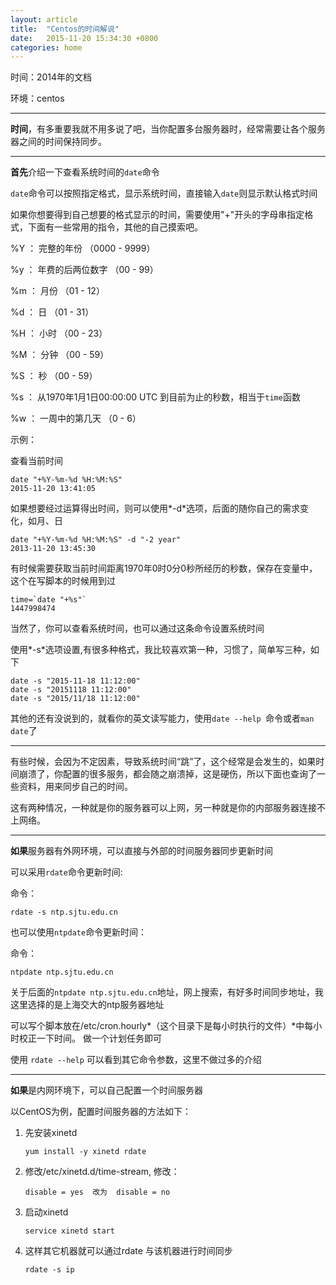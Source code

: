 ```yaml
---
layout: article
title:  "Centos的时间解说"
date:   2015-11-20 15:34:30 +0800
categories: home
---
```




时间：2014年的文档

环境：centos


----------


**时间**，有多重要我就不用多说了吧，当你配置多台服务器时，经常需要让各个服务器之间的时间保持同步。


----------

**首先**介绍一下查看系统时间的`date`命令

`date`命令可以按照指定格式，显示系统时间，直接输入`date`则显示默认格式时间

如果你想要得到自己想要的格式显示的时间，需要使用"+"开头的字母串指定格式，下面有一些常用的指令，其他的自己摸索吧。

%Y ： 完整的年份 （0000 - 9999）

%y ： 年费的后两位数字 （00 - 99）

%m ： 月份 （01 - 12）

%d ： 日 （01 - 31）

%H ： 小时 （00 - 23）

%M ： 分钟 （00 - 59）

%S ： 秒 （00 - 59）

%s ： 从1970年1月1日00:00:00 UTC 到目前为止的秒数，相当于`time`函数

%w ： 一周中的第几天 （0 - 6）

示例：

查看当前时间

    date "+%Y-%m-%d %H:%M:%S"  
    2015-11-20 13:41:05

如果想要经过运算得出时间，则可以使用*-d*选项，后面的随你自己的需求变化，如月、日

    date "+%Y-%m-%d %H:%M:%S" -d "-2 year"
    2013-11-20 13:45:30

有时候需要获取当前时间距离1970年0时0分0秒所经历的秒数，保存在变量中，这个在写脚本的时候用到过

    time=`date "+%s"`
    1447998474

当然了，你可以查看系统时间，也可以通过这条命令设置系统时间

使用*-s*选项设置,有很多种格式，我比较喜欢第一种，习惯了，简单写三种，如下

    date -s "2015-11-18 11:12:00"
    date -s "20151118 11:12:00"
    date -s "2015/11/18 11:12:00"

其他的还有没说到的，就看你的英文读写能力，使用`date --help `命令或者`man date`了



----------

有些时候，会因为不定因素，导致系统时间“跳”了，这个经常是会发生的，如果时间崩溃了，你配置的很多服务，都会随之崩溃掉，这是硬伤，所以下面也查询了一些资料，用来同步自己的时间。

这有两种情况，一种就是你的服务器可以上网，另一种就是你的内部服务器连接不上网络。


----------


**如果**服务器有外网环境，可以直接与外部的时间服务器同步更新时间

可以采用`rdate`命令更新时间:

命令：

    rdate -s ntp.sjtu.edu.cn

也可以使用`ntpdate`命令更新时间：

命令：

    ntpdate ntp.sjtu.edu.cn

关于后面的`ntpdate ntp.sjtu.edu.cn`地址，网上搜索，有好多时间同步地址，我这里选择的是上海交大的ntp服务器地址

可以写个脚本放在/etc/cron.hourly*（这个目录下是每小时执行的文件）*中每小时校正一下时间。
做一个计划任务即可

使用 `rdate --help` 可以看到其它命令参数，这里不做过多的介绍

----------

**如果**是内网环境下，可以自己配置一个时间服务器

以CentOS为例，配置时间服务器的方法如下：

1. 先安装xinetd

    `yum install -y xinetd rdate`


2. 修改/etc/xinetd.d/time-stream, 修改：

    `disable = yes  改为  disable = no`


3. 启动xinetd

    `service xinetd start`


4. 这样其它机器就可以通过rdate 与该机器进行时间同步

    `rdate -s ip`

